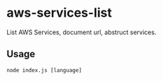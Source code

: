 # aws-services-list
List AWS Services, document url, abstruct services.
## Usage
```
node index.js [language]
```
